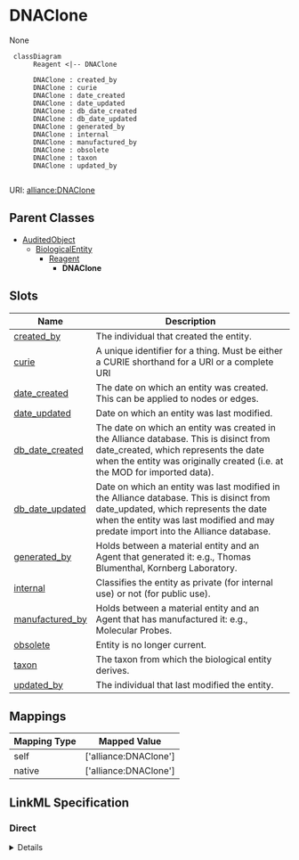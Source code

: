 # DNAClone

None


```mermaid
 classDiagram
      Reagent <|-- DNAClone
      
      DNAClone : created_by
      DNAClone : curie
      DNAClone : date_created
      DNAClone : date_updated
      DNAClone : db_date_created
      DNAClone : db_date_updated
      DNAClone : generated_by
      DNAClone : internal
      DNAClone : manufactured_by
      DNAClone : obsolete
      DNAClone : taxon
      DNAClone : updated_by
      

```



URI: [alliance:DNAClone](http://alliancegenome.org/DNAClone)


## Parent Classes

* [AuditedObject](AuditedObject.md)
    * [BiologicalEntity](BiologicalEntity.md)
        * [Reagent](Reagent.md)
            * **DNAClone**




<!-- no inheritance hierarchy -->


## Slots

| Name | Description  |
| ---  | ---  |
| [created_by](created_by.md) | The individual that created the entity. |
| [curie](curie.md) | A unique identifier for a thing. Must be either a CURIE shorthand for a URI or a complete URI |
| [date_created](date_created.md) | The date on which an entity was created. This can be applied to nodes or edges. |
| [date_updated](date_updated.md) | Date on which an entity was last modified. |
| [db_date_created](db_date_created.md) | The date on which an entity was created in the Alliance database.  This is disinct from date_created, which represents the date when the entity was originally created (i.e. at the MOD for imported data). |
| [db_date_updated](db_date_updated.md) | Date on which an entity was last modified in the Alliance database.  This is disinct from date_updated, which represents the date when the entity was last modified and may predate import into the Alliance database. |
| [generated_by](generated_by.md) | Holds between a material entity and an Agent that generated it: e.g., Thomas Blumenthal, Kornberg Laboratory. |
| [internal](internal.md) | Classifies the entity as private (for internal use) or not (for public use). |
| [manufactured_by](manufactured_by.md) | Holds between a material entity and an Agent that has manufactured it: e.g., Molecular Probes. |
| [obsolete](obsolete.md) | Entity is no longer current. |
| [taxon](taxon.md) | The taxon from which the biological entity derives. |
| [updated_by](updated_by.md) | The individual that last modified the entity. |


## Mappings

| Mapping Type | Mapped Value |
| ---  | ---  |
| self | ['alliance:DNAClone'] |
| native | ['alliance:DNAClone'] |




## LinkML Specification

<!-- TODO: investigate https://stackoverflow.com/questions/37606292/how-to-create-tabbed-code-blocks-in-mkdocs-or-sphinx -->

### Direct

<details>
```yaml
name: DNAClone
from_schema: https://github.com/alliance-genome/agr_curation_schema/src/schema/reagent.yaml
is_a: Reagent

```
</details>

### Induced

<details>
```yaml
name: DNAClone
from_schema: https://github.com/alliance-genome/agr_curation_schema/src/schema/reagent.yaml
is_a: Reagent
attributes:
  generated_by:
    name: generated_by
    description: 'Holds between a material entity and an Agent that generated it:
      e.g., Thomas Blumenthal, Kornberg Laboratory.'
    from_schema: https://github.com/alliance-genome/agr_curation_schema/core.yaml
    multivalued: true
    alias: generated_by
    owner: DNAClone
    domain_of:
    - Reagent
    range: Agent
    required: false
  manufactured_by:
    name: manufactured_by
    description: 'Holds between a material entity and an Agent that has manufactured
      it: e.g., Molecular Probes.'
    from_schema: https://github.com/alliance-genome/agr_curation_schema/core.yaml
    multivalued: true
    alias: manufactured_by
    owner: DNAClone
    domain_of:
    - Reagent
    range: Agent
    required: false
  curie:
    name: curie
    description: A unique identifier for a thing. Must be either a CURIE shorthand
      for a URI or a complete URI
    from_schema: https://github.com/alliance-genome/agr_curation_schema/core.yaml
    multivalued: false
    identifier: true
    alias: curie
    owner: DNAClone
    domain_of:
    - OntologyTerm
    - PhenotypeAnnotation
    - DiseaseAnnotation
    - BiologicalEntity
    - BiologicalEntityDTO
    - Chromosome
    - Assembly
    - Identifier
    - Figure
    - Image
    - Laboratory
    - InformationContentEntity
    - Reference
    - Resource
    - ModCorpusAssociation
    - GeneInteraction
    - ExpressionExperiment
    - GeneNomenclatureSet
    range: uriorcurie
    required: true
  taxon:
    name: taxon
    description: The taxon from which the biological entity derives.
    from_schema: https://github.com/alliance-genome/agr_curation_schema/core.yaml
    multivalued: false
    alias: taxon
    owner: DNAClone
    domain_of:
    - BiologicalEntity
    range: NCBITaxonTerm
    required: true
  created_by:
    name: created_by
    description: The individual that created the entity.
    from_schema: https://github.com/alliance-genome/agr_curation_schema/core.yaml
    domain: AuditedObject
    multivalued: false
    alias: created_by
    owner: DNAClone
    domain_of:
    - AuditedObject
    range: Person
  date_created:
    name: date_created
    description: The date on which an entity was created. This can be applied to nodes
      or edges.
    from_schema: https://github.com/alliance-genome/agr_curation_schema/core.yaml
    aliases:
    - creation_date
    exact_mappings:
    - dct:createdOn
    - WIKIDATA_PROPERTY:P577
    alias: date_created
    owner: DNAClone
    domain_of:
    - AuditedObject
    - AuditedObjectDTO
    range: datetime
  updated_by:
    name: updated_by
    description: The individual that last modified the entity.
    from_schema: https://github.com/alliance-genome/agr_curation_schema/core.yaml
    domain: AuditedObject
    multivalued: false
    alias: updated_by
    owner: DNAClone
    domain_of:
    - AuditedObject
    range: Person
  date_updated:
    name: date_updated
    description: Date on which an entity was last modified.
    from_schema: https://github.com/alliance-genome/agr_curation_schema/core.yaml
    aliases:
    - date_last_modified
    alias: date_updated
    owner: DNAClone
    domain_of:
    - AuditedObject
    - AuditedObjectDTO
    range: datetime
  db_date_created:
    name: db_date_created
    description: The date on which an entity was created in the Alliance database.  This
      is disinct from date_created, which represents the date when the entity was
      originally created (i.e. at the MOD for imported data).
    from_schema: https://github.com/alliance-genome/agr_curation_schema/core.yaml
    alias: db_date_created
    owner: DNAClone
    domain_of:
    - AuditedObject
    - AuditedObjectDTO
    range: datetime
  db_date_updated:
    name: db_date_updated
    description: Date on which an entity was last modified in the Alliance database.  This
      is disinct from date_updated, which represents the date when the entity was
      last modified and may predate import into the Alliance database.
    from_schema: https://github.com/alliance-genome/agr_curation_schema/core.yaml
    alias: db_date_updated
    owner: DNAClone
    domain_of:
    - AuditedObject
    - AuditedObjectDTO
    range: datetime
  internal:
    name: internal
    description: Classifies the entity as private (for internal use) or not (for public
      use).
    notes:
    - Default value is true.
    from_schema: https://github.com/alliance-genome/agr_curation_schema/core.yaml
    alias: internal
    owner: DNAClone
    domain_of:
    - AuditedObject
    - AuditedObjectDTO
    range: boolean
    required: true
  obsolete:
    name: obsolete
    description: Entity is no longer current.
    notes:
    - Obsolete entities are preserved in the database for posterity but should not
      be publicly displayed.
    from_schema: https://github.com/alliance-genome/agr_curation_schema/core.yaml
    alias: obsolete
    owner: DNAClone
    domain_of:
    - AuditedObject
    - AuditedObjectDTO
    range: boolean

```
</details>
